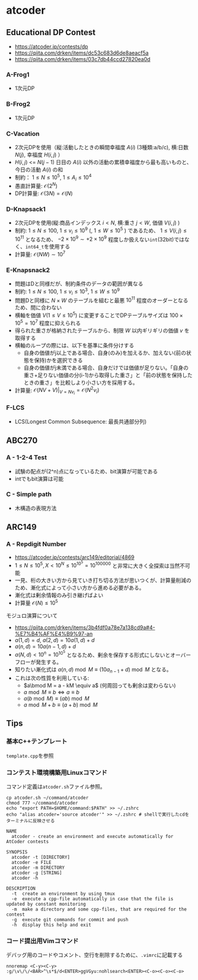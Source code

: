 # atcoder

## Educational DP Contest
- https://atcoder.jp/contests/dp
- https://qiita.com/drken/items/dc53c683d6de8aeacf5a
- https://qiita.com/drken/items/03c7db44ccd27820ea0d

### A-Frog1
- 1次元DP

### B-Frog2
- 1次元DP

### C-Vacation
- 2次元DPを使用（縦:活動したときの瞬間幸福度 $A(i)$ (3種類:a/b/c), 横:日数 $N(j)$, 幸福度 $H(i,j)$ ）
- $H(i,j)$ <= $N(j-1)$ 日目の $A(i)$ 以外の活動の累積幸福度から最も高いものと、今日の活動 $A(i)$ の和
- 制約： $1\leq N \leq 10^5$, $1 \leq A_i \leq 10^4$
- 愚直計算量: $\mathcal{O}(2^N)$
- DP計算量: $\mathcal{O}(3N)=\mathcal{O}(N)$

### D-Knapsack1
- 2次元DPを使用(縦:商品インデックス $i < N$, 横:重さ $j < W$, 価値 $V(i,j)$ )
- 制約: $1 \leq N \leq 100$, $1 \leq v_i \leq 10^9$ (, $1 \leq W \leq 10^5$ ) であるため、 $1 \leq V(i,j) \leq 10^{11}$ となるため、 $-2 \times 10^9 \sim +2 \times 10^9$ 程度しか扱えない`int`(32bit)ではなく、`int64_t`を使用する
- 計算量: $\mathcal{O}(NW) \sim 10^7$

### E-Knapsnack2
- 問題はDと同様だが、制約条件のデータの範囲が異なる
- 制約: $1 \leq N \leq 100$, $1 \leq v_i \leq 10^3$, $1 \leq W \leq 10^9$
- 問題Dと同様に $N\times W$ のテーブルを組むと最悪 $10^11$ 程度のオーダーとなるため、間に合わない
- 横軸を価値 $V (1 \leq V \leq 10^5)$ に変更することでDPテーブルサイズは $100\times 10^5=10^7$ 程度に抑えられる
- 得られた重さが格納されたテーブルから、制限 $W$ 以内ギリギリの価値 $v$ を取得する
- 横軸のループの際には、以下を基準に条件分けする
  - 自身の価値がj以上である場合、自身(のみ)を加えるか、加えない(前の状態を保持)かを選択できる
  - 自身の価値がj未満である場合、自身だけでは価値が足りない。「自身の重さ+足りない価値の分(i-1)から取得した重さ」と「前の状態を保持したときの重さ」を比較しより小さい方を採用する。
- 計算量: $\mathcal{O}(NV+V)|_{V=Nv_i} = \mathcal{O}(N^2 v_i)$

### F-LCS
- LCS(Longest Common Subsequence: 最長共通部分列)



## ABC270

### A - 1-2-4 Test
- 試験の配点が(2^n)点になっているため、bit演算が可能である
- intでもbit演算は可能

### C - Simple path
- 木構造の表現方法



## ARC149

### A - Repdigit Number
- https://atcoder.jp/contests/arc149/editorial/4869
- $1 \leq N \leq 10^5, X < 10^N \leq 10^{10^5} = 10^{100000}$ と非常に大きく全探索は当然不可能
- 一見、桁の大きい方から見ていき打ち切る方法が思いつくが、計算量削減のため、漸化式によって小さい方から進める必要がある。
- 漸化式は剰余情報のみ引き継げばよい
- 計算量 $\mathcal{O}(N) \leq 10^5$

モジュロ演算について
- https://qiita.com/drken/items/3b4fdf0a78e7a138cd9a#4-%E7%B4%AF%E4%B9%97-an
- $a(1,d) = d$, $a(2,d) = 10a(1,d)+d$
- $a(n,d) = 10a(n-1,d)+d$
- $a(N,d) < 10^n = 10^{10^5}$ となるため、剰余を保存する形式にしないとオーバーフローが発生する。
- 知りたい漸化式は $a(n,d)\bmod M \equiv (10 a_{n-1} + d)\bmod M$ となる。
- これは次の性質を利用している:
  - $a\bmod M = a - kM \equiv a\$ (何周回っても剰余は変わらない)
  - $a\bmod M\equiv b \Leftrightarrow a\equiv b$
  - $a(b\bmod M) \equiv (ab)\bmod M$
  - $a\bmod M + b \equiv (a+b)\bmod M$

## Tips

### 基本C++テンプレート
`template.cpp`を参照

### コンテスト環境構築用Linuxコマンド
コマンド定義は`atcoder.sh`ファイル参照。

```shell
cp atcoder.sh ~/command/atcoder
chmod 777 ~/command/atcoder
echo "export PATH=$HOME/command:$PATH" >> ~/.zshrc
echo "alias atcoder='source atcoder'" >> ~/.zshrc # shellで実行したcdをターミナルに反映させる
```

```
NAME
  atcoder - create an environment and execute automatically for AtCoder contests

SYNOPSIS
  atcoder -t [DIRECTORY]
  atcoder -e FILE
  atcoder -m DIRECTORY
  atcoder -g [STRING]
  atcoder -h

DESCRIPTION
  -t  create an environment by using tmux
  -e  execute a cpp-file automatically in case that the file is updated by constant monitoring    
  -m  make a directory and some cpp-files, that are required for the contest
  -g  execute git commands for commit and push
  -h  display this help and exit
```


### コード提出用Vimコマンド
デバッグ用のコードやコメント、空行を削除するために、`.vimrc`に記載する

```
nnoremap <C-y><C-y> :g/\v\/\/<BAR>^\s*$/d<ENTER>ggVGyu:nohlsearch<ENTER><C-o><C-o><C-o>
```







